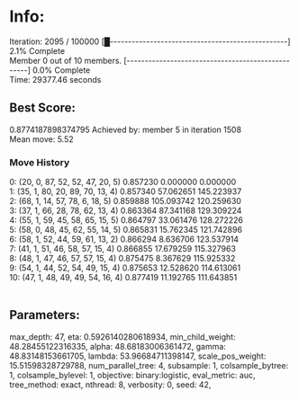 <h1> Info: </h1>Iteration: 2095 / 100000 [█-------------------------------------------------] 2.1% Complete<br> Member 0 out of 10 members. [--------------------------------------------------] 0.0% Complete<br>Time: 29377.46 seconds<h2> Best Score: </h2>0.8774187898374795 Achieved by: member 5 in iteration 1508<br>Mean move: 5.52 <h3>Move History</h3>0: (20, 0, 87, 52, 52, 47, 20, 5) 	 0.857230 	 0.000000 	 0.000000<br>1: (35, 1, 80, 20, 89, 70, 13, 4) 	 0.857340 	 57.062651 	 145.223937<br>2: (68, 1, 14, 57, 78, 6, 18, 5) 	 0.859888 	 105.093742 	 120.259630<br>3: (37, 1, 66, 28, 78, 62, 13, 4) 	 0.863364 	 87.341168 	 129.309224<br>4: (55, 1, 59, 45, 58, 65, 15, 5) 	 0.864797 	 33.061476 	 128.272226<br>5: (58, 0, 48, 45, 62, 55, 14, 5) 	 0.865831 	 15.762345 	 121.742896<br>6: (58, 1, 52, 44, 59, 61, 13, 2) 	 0.866294 	 8.636706 	 123.537914<br>7: (41, 1, 51, 46, 58, 57, 15, 4) 	 0.866855 	 17.679259 	 115.327963<br>8: (48, 1, 47, 46, 57, 57, 15, 4) 	 0.875475 	 8.367629 	 115.925332<br>9: (54, 1, 44, 52, 54, 49, 15, 4) 	 0.875653 	 12.528620 	 114.613061<br>10: (47, 1, 48, 49, 49, 54, 16, 4) 	 0.877419 	 11.192765 	 111.643851<br><br><h2> Parameters:</h2><p>max_depth: 47, eta: 0.5926140280618934, min_child_weight: 48.28455122316335, alpha: 48.68183006361472, gamma: 48.83148153661705, lambda: 53.96684711398147, scale_pos_weight: 15.51598328729788, num_parallel_tree: 4, subsample: 1, colsample_bytree: 1, colsample_bylevel: 1, objective: binary:logistic, eval_metric: auc, tree_method: exact, nthread: 8, verbosity: 0, seed: 42, 